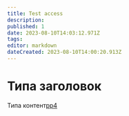 ```yaml
---
title: Test access
description: 
published: 1
date: 2023-08-10T14:03:12.971Z
tags: 
editor: markdown
dateCreated: 2023-08-10T14:00:20.913Z
---
```


# Типа заголовок
Типа контент[pp4](/l1/pp4)